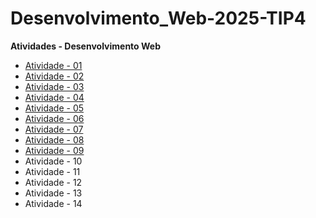 # Desenvolvimento_Web-2025-TIP4

**Atividades - Desenvolvimento Web**

- [Atividade - 01](https://github.com/Erik13639/Atividade-01)
- [Atividade - 02](https://github.com/Erik13639/Atividade-02)
- [Atividade - 03](https://github.com/Erik13639/Atividade-03)
- [Atividade - 04](https://github.com/Erik13639/Atividade-04)
- [Atividade - 05](https://github.com/Erik13639/Atividade-05)
- [Atividade - 06](https://github.com/Erik13639/Atividade-06)
- [Atividade - 07](https://github.com/Erik13639/Atividade-07)
- [Atividade - 08](https://github.com/Erik13639/Atividade-08)
- [Atividade - 09](https://github.com/Erik13639/Atividade-09)
- Atividade - 10
- Atividade - 11
- Atividade - 12
- Atividade - 13
- Atividade - 14

